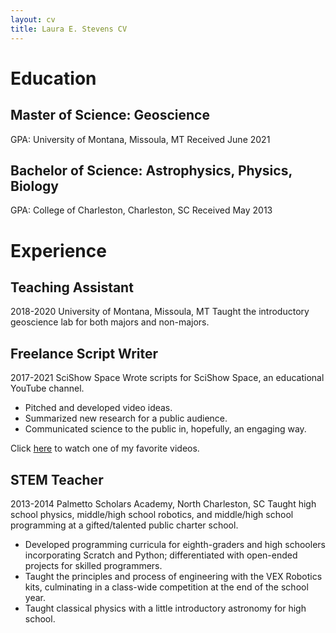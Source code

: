 ```yaml
---
layout: cv
title: Laura E. Stevens CV
---
```

# Education
## Master of Science: Geoscience
GPA:
University of Montana, Missoula, MT
Received June 2021

## Bachelor of Science: Astrophysics, Physics, Biology
GPA:
College of Charleston, Charleston, SC
Received May 2013

# Experience
## Teaching Assistant
2018-2020
University of Montana, Missoula, MT
Taught the introductory geoscience lab for both majors and non-majors. 

## Freelance Script Writer
2017-2021
SciShow Space
Wrote scripts for SciShow Space, an educational YouTube channel. 
- Pitched and developed video ideas.
- Summarized new research for a public audience.
- Communicated science to the public in, hopefully, an engaging way. 

Click [here](https://www.youtube.com/watch?v=vEiSZaRnfIg) to watch one of my favorite videos.

## STEM Teacher
2013-2014
Palmetto Scholars Academy, North Charleston, SC
Taught high school physics, middle/high school robotics, and middle/high school programming at a gifted/talented public charter school.
- Developed programming curricula for eighth-graders and high schoolers incorporating Scratch and Python; differentiated with open-ended projects for skilled programmers.
- Taught the principles and process of engineering with the VEX Robotics kits, culminating in a class-wide competition at the end of the school year.
- Taught classical physics with a little introductory astronomy for high school.